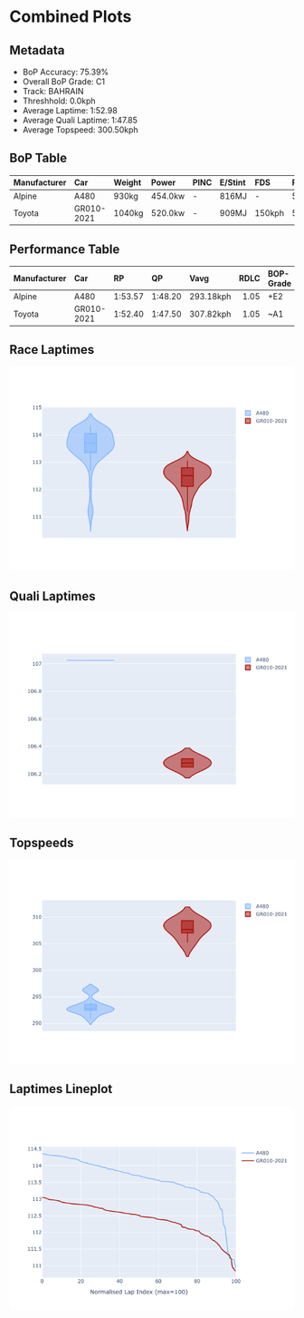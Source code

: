 # Combined Plots

## Metadata

- BoP Accuracy: 75.39%
- Overall BoP Grade: C1
- Track: BAHRAIN
- Threshhold: 0.0kph
- Average Laptime: 1:52.98
- Average Quali Laptime: 1:47.85
- Average Topspeed: 300.50kph

## BoP Table
| Manufacturer   | Car        | Weight   | Power   | PINC   | E/Stint   | FDS    | RDP    | QDP     | TDP   |
|:---------------|:-----------|:---------|:--------|:-------|:----------|:-------|:-------|:--------|:------|
| Alpine         | A480       | 930kg    | 454.0kw | -      | 816MJ     | -      | 52.70% | 100.00% | 4.84% |
| Toyota         | GR010-2021 | 1040kg   | 520.0kw | -      | 909MJ     | 150kph | 51.21% | 40.00%  | 0.98% |

## Performance Table
| Manufacturer   | Car        | RP      | QP      | Vavg      |   RDLC | BOP-Grade   | Match   |
|:---------------|:-----------|:--------|:--------|:----------|-------:|:------------|:--------|
| Alpine         | A480       | 1:53.57 | 1:48.20 | 293.18kph |   1.05 | +E2         | 51.18%  |
| Toyota         | GR010-2021 | 1:52.40 | 1:47.50 | 307.82kph |   1.05 | ~A1         | 99.60%  |

## Race Laptimes
![Race Laptimes](images/race_violin.png)

## Quali Laptimes
![Quali Laptimes](images/quali_violin.png)

## Topspeeds
![Topspeeds](images/topspeed_violin.png)

## Laptimes Lineplot
![Laptimes Lineplot](images/laptime_line.png)

